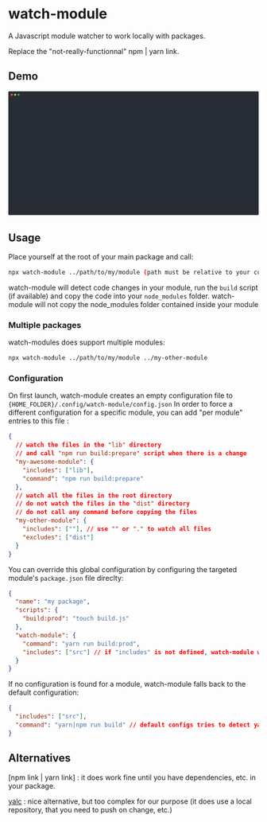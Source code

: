 # watch-module

A Javascript module watcher to work locally with packages.

Replace the "not-really-functionnal" npm | yarn link.

## Demo

![Demo](demo.svg)

## Usage

Place yourself at the root of your main package and call:

```sh
npx watch-module ../path/to/my/module (path must be relative to your current `pwd`)
```

watch-module will detect code changes in your module, run the `build` script (if available) and copy the code into your `node_modules` folder.
watch-module will not copy the node_modules folder contained inside your module

### Multiple packages

watch-modules does support multiple modules:

```sh
npx watch-module ../path/to/my/module ../my-other-module
```

### Configuration

On first launch, watch-module creates an empty configuration file to `{HOME_FOLDER}/.config/watch-module/config.json`
In order to force a different configuration for a specific module, you can add "per module" entries to this file :

```json
{
  // watch the files in the "lib" directory
  // and call "npm run build:prepare" script when there is a change
  "my-awesome-module": {
    "includes": ["lib"],
    "command": "npm run build:prepare"
  },
  // watch all the files in the root directory
  // do not watch the files in the "dist" directory
  // do not call any command before copying the files
  "my-other-module": {
    "includes": [""], // use "" or "." to watch all files
    "excludes": ["dist"]
  }
}
```

You can override this global configuration by configuring the targeted module's `package.json` file direclty:

```json
{
  "name": "my package",
  "scripts": {
    "build:prod": "touch build.js"
  },
  "watch-module": {
    "command": "yarn run build:prod",
    "includes": ["src"] // if "includes" is not defined, watch-module will use "src" for retro compatibility
  }
}
```

If no configuration is found for a module, watch-module falls back to the default configuration:

```json
{
  "includes": ["src"],
  "command": "yarn|npm run build" // default configs tries to detect yarn or npm
}
```

## Alternatives

[npm link | yarn link] : it does work fine until you have dependencies, etc. in your package.

[yalc](https://github.com/whitecolor/yalc) : nice alternative, but too complex for our purpose (it does use a local repository, that you need to push on change, etc.)
